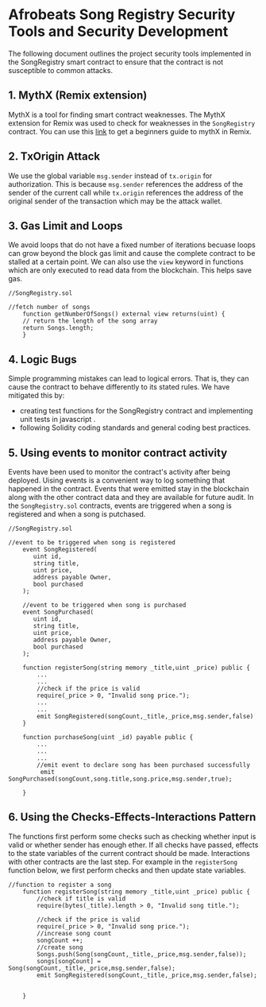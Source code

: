 # Afrobeats Song Registry Security Tools and Security Development

The following document outlines the project security tools implemented in the SongRegistry smart contract to ensure that the contract is not susceptible to common attacks. 

## 1. MythX (Remix extension)

MythX is a tool for finding smart contract weaknesses. The MythX extension for Remix was used to check for weaknesses in the `SongRegistry` contract. You can use this [link](https://blog.mythx.io/howto/a-beginners-guide-to-mythx/) to get a beginners guide to mythX in Remix. 


## 2. TxOrigin Attack

We use the global variable `msg.sender` instead of `tx.origin` for authorization. This is because `msg.sender` references the address of the sender of the current call while `tx.origin` references the address of the original sender of the transaction which may be the attack wallet. 


## 3. Gas Limit and Loops

We avoid loops that do not have a fixed number of iterations becuase loops can grow beyond the block gas limit and cause the complete contract to be stalled at a certain point. We can also use the `view` keyword in functions which are only executed to read data from the blockchain. This helps save gas. 

```
//SongRegistry.sol

//fetch number of songs
    function getNumberOfSongs() external view returns(uint) {
    // return the length of the song array
    return Songs.length;
    }
```


## 4. Logic Bugs

Simple programming mistakes can lead to logical errors. That is, they can cause the contract to behave differently to its stated rules. We have mitigated this by:
* creating test functions for the SongRegistry contract and implementing unit tests in javascript .
* following Solidity coding standards and general coding best practices.


## 5. Using events to monitor contract activity

Events have been used to monitor the contract's activity after being deployed. Uising events is a convenient way to log something that happened in the contract. Events that were emitted stay in the blockchain along with the other contract data and they are available for future audit. In the `SongRegistry.sol` contracts, events are triggered when a song is registered and when a song is putchased. 
```
//SongRegistry.sol

//event to be triggered when song is registered
    event SongRegistered(
       uint id,
       string title,
       uint price,
       address payable Owner,
       bool purchased
    );

    //event to be triggered when song is purchased
    event SongPurchased(
       uint id,
       string title,
       uint price,
       address payable Owner,
       bool purchased
    );

    function registerSong(string memory _title,uint _price) public {
        ...
        ...
        //check if the price is valid
        require(_price > 0, "Invalid song price.");
        ...
        ...
        emit SongRegistered(songCount,_title,_price,msg.sender,false)
    }
    
    function purchaseSong(uint _id) payable public {
        ...
        ...
        ... 
        //emit event to declare song has been purchased successfully
         emit SongPurchased(songCount,song.title,song.price,msg.sender,true);

    }

```


## 6. Using the Checks-Effects-Interactions Pattern

The functions first perform some checks such as checking whether input is valid or whether sender has enough ether. If all checks have passed, effects to the state variables of the current contract should be made. Interactions with other contracts are the last step. For example in the `registerSong` function below, we first perform checks and then update state variables.  

```
//function to register a song
    function registerSong(string memory _title,uint _price) public {
        //check if title is valid
        require(bytes(_title).length > 0, "Invalid song title.");

        //check if the price is valid
        require(_price > 0, "Invalid song price.");
        //increase song count
        songCount ++;
        //create song
        Songs.push(Song(songCount,_title,_price,msg.sender,false));
        songs[songCount] = Song(songCount,_title,_price,msg.sender,false);
        emit SongRegistered(songCount,_title,_price,msg.sender,false);


    }
```



